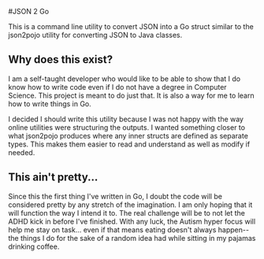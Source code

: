 #JSON 2 Go

This is a command line utility to convert JSON into a Go struct similar to the json2pojo utility for converting JSON to Java classes.

## Why does this exist?

I am a self-taught developer who would like to be able to show that I do know how to write code even if I do not have a degree in Computer Science.  This project is meant to do just that.  It is also a way for me to learn how to write things in Go.

I decided I should write this utility because I was not happy with the way online utilities were structuring the outputs.  I wanted something closer to what json2pojo produces where any inner structs are defined as separate types.  This makes them easier to read and understand as well as modify if needed.

## This ain't pretty...

Since this the first thing I've written in Go, I doubt the code will be considered pretty by any stretch of the imagination.  I am only hoping that it will function the way I intend it to.  The real challenge will be to not let the ADHD kick in before I've finished.  With any luck, the Autism hyper focus will help me stay on task... even if that means eating doesn't always happen--the things I do for the sake of a random idea had while sitting in my pajamas drinking coffee.